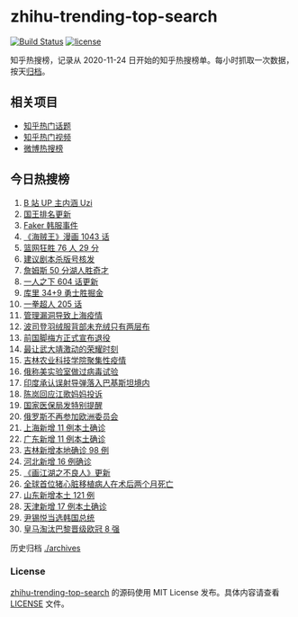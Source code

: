 # zhihu-trending-top-search

[![Build Status](https://github.com/justjavac/zhihu-trending-top-search/workflows/ci/badge.svg?branch=main)](https://github.com/justjavac/zhihu-trending-top-search/actions)
[![license](https://img.shields.io/github/license/justjavac/zhihu-trending-top-search)](https://github.com/justjavac/zhihu-trending-top-search/blob/main/LICENSE)

知乎热搜榜，记录从 2020-11-24 日开始的知乎热搜榜单。每小时抓取一次数据，按天[归档](./archives)。

## 相关项目

- [知乎热门话题](https://github.com/justjavac/zhihu-trending-hot-questions)
- [知乎热门视频](https://github.com/justjavac/zhihu-trending-hot-video)
- [微博热搜榜](https://github.com/justjavac/weibo-trending-hot-search)

## 今日热搜榜

<!-- BEGIN -->
<!-- 最后更新时间 Sat Mar 12 2022 20:21:49 GMT+0800 (China Standard Time) -->

1. [B 站 UP 主内涵 Uzi](https://www.zhihu.com/search?q=uzi)
1. [国王排名更新](https://www.zhihu.com/search?q=国王排名)
1. [Faker 韩服事件](https://www.zhihu.com/search?q=faker)
1. [《海贼王》漫画 1043 话](https://www.zhihu.com/search?q=海贼王)
1. [篮网狂胜 76 人 29 分](https://www.zhihu.com/search?q=篮网)
1. [建议剧本杀版号核发](https://www.zhihu.com/search?q=剧本杀)
1. [詹姆斯 50 分湖人胜奇才](https://www.zhihu.com/search?q=湖人)
1. [一人之下 604 话更新](https://www.zhihu.com/search?q=一人之下)
1. [库里 34+9 勇士胜掘金](https://www.zhihu.com/search?q=勇士)
1. [一拳超人 205 话](https://www.zhihu.com/search?q=一拳超人)
1. [管理漏洞导致上海疫情](https://www.zhihu.com/search?q=管理漏洞导致上海疫情)
1. [波司登羽绒服背部未充绒只有两层布](https://www.zhihu.com/search?q=波司登羽绒服)
1. [前国脚梅方正式宣布退役](https://www.zhihu.com/search?q=梅方退役)
1. [最让武大靖激动的荣耀时刻](https://www.zhihu.com/search?q=武大靖)
1. [吉林农业科技学院聚集性疫情](https://www.zhihu.com/search?q=吉林农业科技学院疫情)
1. [俄称美实验室做过病毒试验](https://www.zhihu.com/search?q=蝙蝠新冠病毒样本试验)
1. [印度承认误射导弹落入巴基斯坦境内](https://www.zhihu.com/search?q=印度误射导弹)
1. [陈岚回应江歌妈妈投诉](https://www.zhihu.com/search?q=江歌妈妈陈岚)
1. [国家医保局发特别提醒](https://www.zhihu.com/search?q=医保停用诈骗短信)
1. [俄罗斯不再参加欧洲委员会](https://www.zhihu.com/search?q=欧洲委员会)
1. [上海新增 11 例本土确诊](https://www.zhihu.com/search?q=上海疫情)
1. [广东新增 11 例本土确诊](https://www.zhihu.com/search?q=广东疫情)
1. [吉林新增本地确诊 98 例](https://www.zhihu.com/search?q=吉林疫情)
1. [河北新增 16 例确诊](https://www.zhihu.com/search?q=河北疫情)
1. [《画江湖之不良人》更新](https://www.zhihu.com/search?q=画江湖之不良人)
1. [全球首位猪心脏移植病人在术后两个月死亡](https://www.zhihu.com/search?q=猪心脏移植)
1. [山东新增本土 121 例](https://www.zhihu.com/search?q=山东疫情)
1. [天津新增 17 例本土确诊](https://www.zhihu.com/search?q=天津疫情)
1. [尹锡悦当选韩国总统](https://www.zhihu.com/search?q=韩国总统)
1. [皇马淘汰巴黎晋级欧冠 8 强](https://www.zhihu.com/search?q=皇马)

<!-- END -->

历史归档 [./archives](./archives)

### License

[zhihu-trending-top-search](https://github.com/justjavac/zhihu-trending-top-search)
的源码使用 MIT License 发布。具体内容请查看 [LICENSE](./LICENSE) 文件。
